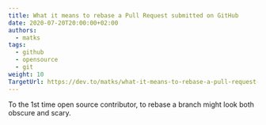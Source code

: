 ```yaml
---
title: What it means to rebase a Pull Request submitted on GitHub
date: 2020-07-20T20:00:00+02:00
authors:
  - matks
tags:
  - github
  - opensource
  - git
weight: 10
TargetUrl: https://dev.to/matks/what-it-means-to-rebase-a-pull-request-submitted-on-github-5717
---
```


To the 1st time open source contributor, to rebase a branch might look both obscure and scary.

<!--more-->
